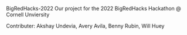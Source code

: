 BigRedHacks-2022
Our project for the 2022 BigRedHacks Hackathon @ Cornell Unviersity

Contributer: Akshay Undevia, Avery Avila, Benny Rubin, Will Huey